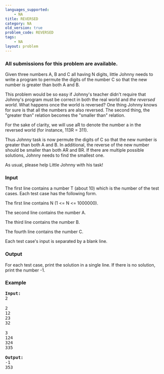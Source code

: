 ```yaml
---
languages_supported:
    - NA
title: REVERSED
category: NA
old_version: true
problem_code: REVERSED
tags:
    - NA
layout: problem
---
```

###  All submissions for this problem are available. 

Given three numbers A, B and C all having N digits, little Johnny needs to write a program to permute the digits of the number C so that the new number is greater than both A and B.

This problem would be so easy if Johnny's teacher didn't require that Johnny's program must be correct in both the real world and _the reversed world_. What happens once the world is reversed? One thing Johnny knows for sure is that all the numbers are also reversed. The second thing, the "greater than" relation becomes the "smaller than" relation.

For the sake of clarity, we will use aR to denote the number a in the reversed world (for instance, 113R = 311).

Thus Johnny task is now permute the digits of C so that the new number is greater than both A and B. In additional, the reverse of the new number should be smaller than both AR and BR. If there are multiple possible solutions, Johnny needs to find the smallest one.

As usual, please help Little Johnny with his task!

### Input

The first line contains a number T (about 10) which is the number of the test cases. Each test case has the following form.

The first line contains N (1 <= N <= 1000000).

The second line contains the number A.

The third line contains the number B.

The fourth line contains the number C.

Each test case's input is separated by a blank line.

### Output

For each test case, print the solution in a single line. If there is no solution, print the number -1.

### Example

<pre>
<b>Input:</b>
2

2
12
23
32

3
124
324
335

<b>Output:</b>
-1
353

</pre>